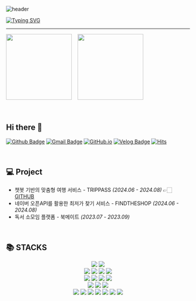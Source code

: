 ![header](https://capsule-render.vercel.app/api?type=waving&color=6994CDEE&text=&animation=twinkling&height=80)

[![Typing SVG](https://readme-typing-svg.demolab.com?font=Alkatra&weight=500&size=45&duration=4000&pause=3&color=6994CDEE&center=false&vCenter=false&multiline=true&repeat=true&width=1000&height=100&lines=Welcome+to+Hanna's+GitHub!👋)](https://git.io/typing-svg)
 
<div align="left">
 
 ---
<p>
  <img height="180em" src="https://github-readme-stats.vercel.app/api?username=songhannaa&show_icons=true&include_all_commits=true&bg_color=30,6994CDEE,6994CDEE&title_color=fff&text_color=fff"> &nbsp;&nbsp;
  <img height="180em" src="https://github-readme-stats.vercel.app/api/top-langs/?username=songhannaa&layout=compact&bg_color=30,6994CDEE,6994CDEE&title_color=fff&text_color=fff">
</p>
<br>

## Hi there 👋

[![Github Badge](https://img.shields.io/badge/-songhannaa-grey?style=flat&logo=github&logoColor=white&link=https://github.com/songhannaa/)](https://www.github.com/songhannaa/) 
[![Gmail Badge](https://img.shields.io/badge/-onygj09@gmail.com-c14438?style=flat&logo=Gmail&logoColor=white&link=mailto:onygj09@gmail.com)](mailto:onygj09@gmail.com) 
[![GitHub.io](https://img.shields.io/badge/GitHub.io-orange?style=flat&logoColor=white)](https://songhannaa.github.io/)
[![Velog Badge](https://img.shields.io/badge/Tech%20Blog-yellow?style=flat&logoColor=white)](https://velog.io/@shn0322)
[![Hits](https://hits.seeyoufarm.com/api/count/incr/badge.svg?url=https%3A%2F%2Fgithub.com%2Fsonghannaa&count_bg=%23678CD7&title_bg=%23555555&icon=&icon_color=%23E7E7E7&title=VISITED&edge_flat=false)](https://hits.seeyoufarm.com)

<br>

## 💻 Project 
- 챗봇 기반의 맞춤형 여행 서비스 - TRIPPASS _(2024.06 - 2024.08)_
  👉🏻 [GITHUB](https://github.com/songhannaa/BookMate.git)
- 네이버 오픈API를 활용한 최저가 찾기 서비스 - FINDTHESHOP _(2024.06 - 2024.08)_
- 독서 소모임 플랫폼 - 북메이트 _(2023.07 - 2023.09)_

<br>
 
    
## 📚 STACKS
<div align=center> 
  <img src="https://img.shields.io/badge/java-007396?style=for-the-badge&logo=java&logoColor=white"> 
  <img src="https://img.shields.io/badge/python-3776AB?style=for-the-badge&logo=python&logoColor=white"> 
  <br>
  
  <img src="https://img.shields.io/badge/html5-E34F26?style=for-the-badge&logo=html5&logoColor=white"> 
  <img src="https://img.shields.io/badge/css-1572B6?style=for-the-badge&logo=css3&logoColor=white"> 
  <img src="https://img.shields.io/badge/javascript-F7DF1E?style=for-the-badge&logo=javascript&logoColor=black"> 
  <img src="https://img.shields.io/badge/jquery-0769AD?style=for-the-badge&logo=jquery&logoColor=white">
  <br>
  
  <img src="https://img.shields.io/badge/oracle-F80000?style=for-the-badge&logo=oracle&logoColor=white"> 
  <img src="https://img.shields.io/badge/mysql-4479A1?style=for-the-badge&logo=mysql&logoColor=white"> 
  <img src="https://img.shields.io/badge/mongoDB-47A248?style=for-the-badge&logo=MongoDB&logoColor=white">
  <img src="https://img.shields.io/badge/firebase-FFCA28?style=for-the-badge&logo=firebase&logoColor=white">
  <br>
  
  <img src="https://img.shields.io/badge/react-61DAFB?style=for-the-badge&logo=react&logoColor=black"> 
  <img src="https://img.shields.io/badge/vue.js-4FC08D?style=for-the-badge&logo=vue.js&logoColor=white"> 
  <img src="https://img.shields.io/badge/node.js-339933?style=for-the-badge&logo=Node.js&logoColor=white">
  <br>
  
  <img src="https://img.shields.io/badge/spring-6DB33F?style=for-the-badge&logo=spring&logoColor=white"> 
  <img src="https://img.shields.io/badge/express-000000?style=for-the-badge&logo=express&logoColor=white">
  <img src="https://img.shields.io/badge/fastapi-009688?style=for-the-badge&logo=fastapi&logoColor=white">

  <img src="https://img.shields.io/badge/linux-FCC624?style=for-the-badge&logo=linux&logoColor=black"> 
  <img src="https://img.shields.io/badge/aws-232F3E?style=for-the-badge&logo=amazonwebservices&logoColor=white"> 
  <img src="https://img.shields.io/badge/apache tomcat-F8DC75?style=for-the-badge&logo=apachetomcat&logoColor=white">
  <img src="https://img.shields.io/badge/git-F05032?style=for-the-badge&logo=git&logoColor=white">
  <br>
</div>
